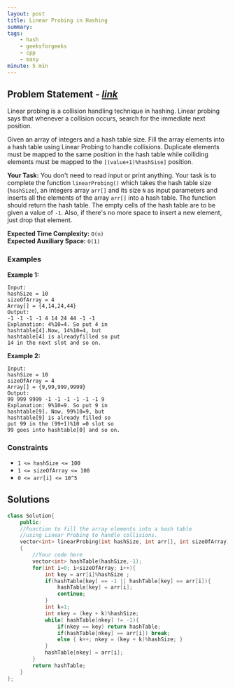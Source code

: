 ```yaml
---
layout: post
title: Linear Probing in Hashing 
summary:
tags:
    - hash
    - geeksforgeeks
    - cpp
    - easy
minute: 5 min
---
```


## Problem Statement - [*link*](https://practice.geeksforgeeks.org/problems/linear-probing-in-hashing-1587115620/0/)  

Linear probing is a collision handling technique in hashing. Linear probing says that whenever a collision occurs, search for the immediate next position.

Given an array of integers and a hash table size. Fill the array elements into a hash table using Linear Probing to handle collisions. Duplicate elements must be mapped to the same position in the hash table while colliding elements must be mapped to the `[(value+1)%hashSise]` position. 

**Your Task:** 
You don't need to read input or print anything. Your task is to complete the function `linearProbing()` which takes the hash table size (`hashSize`), an integers array `arr[]` and its size `N` as input parameters and inserts all the elements of the array `arr[]` into a hash table. The function should return the hash table. 
The empty cells of the hash table are to be given a value of `-1`.
Also, if there's no more space to insert a new element, just drop that element. 


**Expected Time Complexity:** `O(n)`  
**Expected Auxiliary Space:** `O(1)`

### Examples

**Example 1:**   
```
Input:
hashSize = 10
sizeOfArray = 4 
Array[] = {4,14,24,44}
Output:
-1 -1 -1 -1 4 14 24 44 -1 -1
Explanation: 4%10=4. So put 4 in 
hashtable[4].Now, 14%10=4, but 
hashtable[4] is alreadyfilled so put 
14 in the next slot and so on.
```

**Example 2:**   
```
Input:
hashSize = 10
sizeOfArray = 4 
Array[] = {9,99,999,9999}
Output:
99 999 9999 -1 -1 -1 -1 -1 -1 9
Explanation: 9%10=9. So put 9 in 
hashtable[9]. Now, 99%10=9, but 
hashtable[9] is already filled so 
put 99 in the (99+1)%10 =0 slot so
99 goes into hashtable[0] and so on.
```

### Constraints

+ `1 <= hashSize <= 100`
+ `1 <= sizeOfArray <= 100`
+ `0 <= arr[i] <= 10^5` 

## Solutions

```cpp
class Solution{
    public:
    //Function to fill the array elements into a hash table 
    //using Linear Probing to handle collisions.
    vector<int> linearProbing(int hashSize, int arr[], int sizeOfArray)
    {
        //Your code here
        vector<int> hashTable(hashSize,-1);
        for(int i=0; i<sizeOfArray; i++){
            int key = arr[i]%hashSize ;
            if(hashTable[key] == -1 || hashTable[key] == arr[i]){
                hashTable[key] = arr[i];
                continue;
            }
            int k=1;
            int nkey = (key + k)%hashSize;
            while( hashTable[nkey] != -1){
                if(nkey == key) return hashTable;
                if(hashTable[nkey] == arr[i]) break;
                else { k++; nkey = (key + k)%hashSize; }
            }
            hashTable[nkey] = arr[i];
        }
        return hashTable;
    }
};
```

